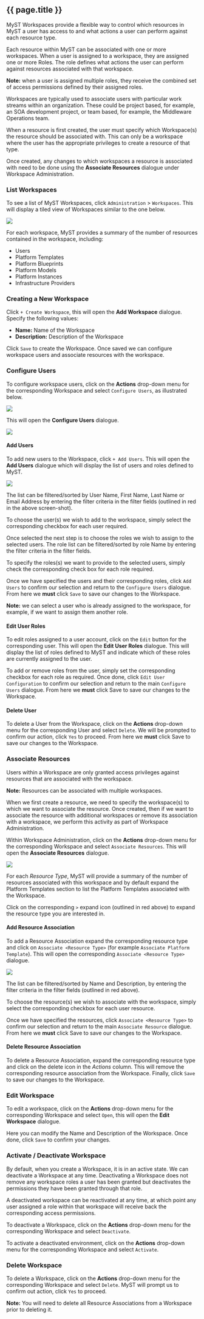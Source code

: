 ## {{ page.title }}

MyST Workspaces provide a flexible way to control which resources in MyST a user has access to and what actions a user can perform against each resource type.

Each resource within MyST can be associated with one or more workspaces. When a user is assigned to a workspace, they are assigned one or more Roles. The role defines what actions the user can perform against resources associated with that workspace.

**Note:** when a user is assigned multiple roles, they receive the combined set of access permissions defined by their assigned roles. 

Workspaces are typically used to associate users with particular work streams within an organization. These could be project based, for example, an SOA development project, or team based, for example, the Middleware Operations team. 

When a resource is first created, the user must specify which Workspace(s) the resource should be associated with. This can only be a workspace where the user has the appropriate privileges to create a resource of that type.

Once created, any changes to which workspaces a resource is associated with need to be done using the **Associate Resources** dialogue under Workspace Administration.

### List Workspaces
To see a list of MyST Workspaces, click  `Administration` > `Workspaces`. This will display a tiled view of Workspaces similar to the one below.

![](img/workspaceList.png)

For each workspace, MyST provides a summary of the number of resources contained in the workspace, including:
* Users
* Platform Templates
* Platform Blueprints
* Platform Models
* Platform Instances
* Infrastructure Providers

### Creating a New Workspace
Click `+ Create Workspace`, this will open the **Add Workspace** dialogue. Specify the following values:

* **Name:** Name of the Workspace
* **Description:** Description of the Workspace

Click `Save` to create the Workspace. Once saved we can configure workspace users and associate resources with the workspace.

### Configure Users
To configure workspace users, click on the  **Actions** drop-down menu for the corresponding Workspace and select `Configure Users`, as illustrated below. 

![](img/workspaceAction.png)

This will open the **Configure Users** dialogue.

![](img/workspaceConfigureUsers.png)

#### Add Users
To add new users to the Workspace, click `+ Add Users`. This will open the **Add Users** dialogue which will display the list of users and roles defined to MyST.

![](img/workspaceAddUsers.png)

The list can be filtered/sorted by User Name, First Name, Last Name or Email Address by entering the filter criteria in the filter fields (outlined in red in the above screen-shot).

To choose the user(s) we wish to add to the workspace, simply select the corresponding checkbox for each user required.

Once selected the next step is to choose the roles we wish to assign to the selected users. The role list can be filtered/sorted by role Name by entering the filter criteria in the filter fields.

To specify the roles(s) we want to provide to the selected users, simply check the corresponding check box for each role required.

Once we have specified the users and their corresponding roles, click `Add Users` to confirm our selection and return to the `Configure Users` dialogue. From here we **must** click `Save` to save our changes to the Workspace.

**Note:** we can select a user who is already assigned to the workspace, for example, if we want to assign them another role.

#### Edit User Roles
To edit roles assigned to a user account, click on the `Edit` button for the corresponding user. This will open the **Edit User Roles** dialogue. This will display the list of roles defined to MyST and indicate which of these roles are currently assigned to the user.

To add or remove roles from the user, simply set the corresponding checkbox for each role as required. Once done, click `Edit User Configuration` to confirm our selection and return to the main `Configure Users` dialogue. From here we **must** click Save to save our changes to the Workspace.

#### Delete User
To delete a User from the Workspace, click on the  **Actions** drop-down menu for the corresponding User and select `Delete`. We will be prompted to confirm our action, click `Yes` to proceed. From here we **must** click Save to save our changes to the Workspace.

### Associate Resources
Users within a Workspace are only granted access privileges against resources that are associated with the workspace. 

**Note:** Resources can be associated with multiple workspaces.

When we first create a resource, we need to specify the workspace(s) to which we want to associate the resource. Once created, then if we want to associate the resource with additional workspaces or remove its association with a workspace, we perform this activity as part of Workspace Administration.

Within Workspace Administration, click on the  **Actions** drop-down menu for the corresponding Workspace and select `Associate Resources`. This will open the **Associate Resources** dialogue.

![](img/workspaceAssociateResource.png)

For each *Resource Type*, MyST will provide a summary of the number of resources associated with this workspace and by default expand the Platform Templates section to list the Platform Templates associated with the Workspace.

Click on the corresponding `>` expand icon (outlined in red above) to expand the resource type you are interested in.

#### Add Resource Association
To add a Resource Association expand the corresponding resource type and click on `Associate <Resource Type>` (for example `Associate Platform Template`). This will open the corresponding `Associate <Resource Type>` dialogue.

![](img/workspaceAssociateResourceType.png)

The list can be filtered/sorted by Name and Description, by entering the filter criteria in the filter fields (outlined in red above).

To choose the resource(s) we wish to associate with the workspace, simply select the corresponding checkbox for each user resource.

Once we have specified the resources, click `Associate <Resource Type>` to confirm our selection and return to the main `Associate Resource` dialogue. From here we **must** click Save to save our changes to the Workspace.

#### Delete Resource Association
To delete a Resource Association, expand the corresponding resource type and click on the delete icon in the *Actions* column. This will remove the corresponding resource association from the Workspace. Finally, click `Save` to save our changes to the Workspace.

### Edit Workspace
To edit a workspace, click on the **Actions** drop-down menu for the corresponding Workspace and select `Open`, this will open the **Edit Workspace** dialogue.

Here you can modify the Name and Description of the Workspace. Once done, click `Save` to confirm your changes.

### Activate / Deactivate Workspace
By default, when you create a Workspace, it is in an active state. We can deactivate a Workspace at any time. Deactivating a Workspace does not remove any workspace roles a user has been granted but deactivates the permissions they have been granted through that role.

A deactivated workspace can be reactivated at any time, at which point any user assigned a role within that workspace will receive back the corresponding access permissions.

To deactivate a Workspace, click on the  **Actions** drop-down menu for the corresponding Workspace and select `Deactivate`.

To activate a deactivated environment, click on the **Actions** drop-down menu for the corresponding Workspace and select `Activate`.

### Delete Workspace
To delete a Workspace, click on the **Actions** drop-down menu for the corresponding Workspace and select `Delete`. MyST will prompt us to confirm out action, click `Yes` to proceed.

**Note:** You will need to delete all Resource Associations from a Workspace prior to deleting it.
